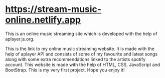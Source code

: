# https://stream-music-online.netlify.app

This is an online music streaming site which is developed with the help of aplayer.js.org.


This is the link to my online music streaming website.
It is made with the help of aplayer API and consists of some of my favourite and latest songs along with some extra recommendations linked to the artists spotify account.
This website is made with the help of HTML, CSS, JavaScript and BootStrap.
This is my very first project.
Hope you enjoy it!
